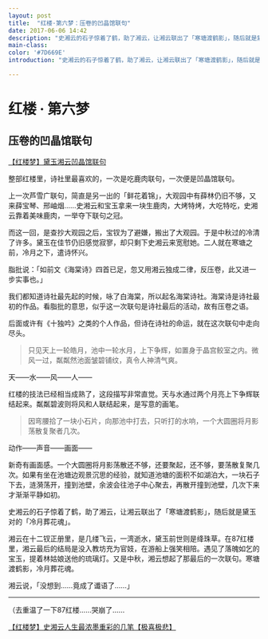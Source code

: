 ```yaml
---
layout: post
title:  "红楼·第六梦：压卷的凹晶馆联句"
date: 2017-06-06 14:42
description: "史湘云的石子惊着了鹤，助了湘云，让湘云联出了「寒塘渡鹤影」，随后就是黛玉对的「冷月葬花魂」。"
main-class: 
color: '#7D669E'
introduction: "史湘云的石子惊着了鹤，助了湘云，让湘云联出了「寒塘渡鹤影」，随后就是黛玉对的「冷月葬花魂」。"

---
```


# 红楼 · 第六梦



## 压卷的凹晶馆联句

[【红楼梦】黛玉湘云凹晶馆联句](http://www.bilibili.com/video/av7221177/?from=search&seid=6577472433920522982)

整部红楼里，诗社里最喜欢的，一次是吃鹿肉联句，一次便是凹晶馆联句。

上一次芦雪广联句，简直是另一出的「鲜花着锦」，大观园中有薛林仍旧不够，又来薛宝琴、邢岫烟……史湘云和宝玉拿来一块生鹿肉，大烤特烤，大吃特吃，史湘云靠着美味鹿肉，一举夺下联句之冠。

而这一回，是查抄大观园之后，宝钗为了避嫌，搬出了大观园。于是中秋过的冷清了许多。黛玉在佳节仍旧感觉寂寥，却只剩下史湘云来宽慰她。二人就在寒塘之前，冷月之下，遣诗怀兴。

脂批说：「如前文《海棠诗》四首已足，忽又用湘云独成二律，反压卷，此又进一步实事也。」

我们都知道诗社最先起的时候，咏了白海棠，所以起名海棠诗社。海棠诗是诗社最初的作品。看脂批的意思，似乎这一次联句是诗社最后的活动，故有压卷之语。

后面或许有《十独吟》之类的个人作品，但诗在诗社的命运，就在这次联句中走向尽头。

> 只见天上一轮皓月，池中一轮水月，上下争辉，如置身于晶宫鲛室之内。微风一过，粼粼然池面皱碧铺纹，真令人神清气爽。

天——水——风——人——

红楼的技法已经相当成熟了，这段描写非常直觉。天与水通过两个月亮上下争辉联结起来。粼粼碧波则将风和人联结起来，是写意的画笔。

> 因弯腰拾了一块小石片，向那池中打去，只听打的水响，一个大圆圈将月影荡散复聚者几次。

动作——声音——画面——

新奇有画面感。一个大圆圈将月影荡散还不够，还要聚起，还不够，要荡散复聚几次。如果有坐在池塘边观景沉思的经验，就知道池塘的面积不如湖泊大，一块石子下去，涟漪荡开，撞到池壁，余波会往池子中心聚去，再散开撞到池壁，几次下来才渐渐平静如初。

史湘云的石子惊着了鹤，助了湘云，让湘云联出了「寒塘渡鹤影」，随后就是黛玉对的「冷月葬花魂」。

湘云在十二钗正册里，是几缕飞云，一湾逝水，黛玉前世则是绛珠草。在87红楼里，湘云最后的结局是没入教坊充为官妓，在游船上强笑相陪。遇见了落魄如乞的宝玉，提着林姑娘送他的琉璃灯。又是中秋，湘云想起了那最后的一次联句。寒塘渡鹤影，冷月葬花魂。

湘云说，「没想到……竟成了谶语了……」

----



（去重温了一下87红楼……哭崩了……

[【红楼梦】史湘云人生最浓墨重彩的几笔【极喜极悲】](http://www.bilibili.com/video/av8650727/)



